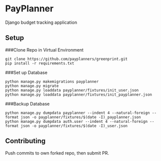 # PayPlanner

Django budget tracking application

## Setup

###Clone Repo in Virtual Environment
```
git clone https://github.com/payplanners/greenprint.git
pip install -r requirements.txt
```

###Set up Database
```
python manage.py makemigrations payplanner
python manage.py migrate
python manage.py loaddata payplanner/fixtures/init_user.json
python manage.py loaddata payplanner/fixtures/init_payplanner.json
```

###Backup Database
```
python manage.py dumpdata payplanner --indent 4 --natural-foreign --format json -o payplanner/fixtures/$(date -I)_payplanner.json
python manage.py dumpdata auth.user --indent 4 --natural-foreign --format json -o payplanner/fixtures/$(date -I)_user.json
```

## Contributing

Push commits to own forked repo, then submit PR. 

